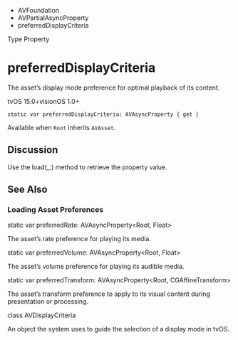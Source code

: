 

- AVFoundation
- AVPartialAsyncProperty
-  preferredDisplayCriteria 

Type Property

# preferredDisplayCriteria

The asset’s display mode preference for optimal playback of its content.

tvOS 15.0+visionOS 1.0+

``` source
static var preferredDisplayCriteria: AVAsyncProperty { get }
```

Available when `Root` inherits `AVAsset`.

## Discussion

Use the load(_:) method to retrieve the property value.

## See Also

### Loading Asset Preferences

static var preferredRate: AVAsyncProperty&lt;Root, Float>

The asset’s rate preference for playing its media.

static var preferredVolume: AVAsyncProperty&lt;Root, Float>

The asset’s volume preference for playing its audible media.

static var preferredTransform: AVAsyncProperty&lt;Root, CGAffineTransform>

The asset’s transform preference to apply to its visual content during presentation or processing.

class AVDisplayCriteria

An object the system uses to guide the selection of a display mode in tvOS.

